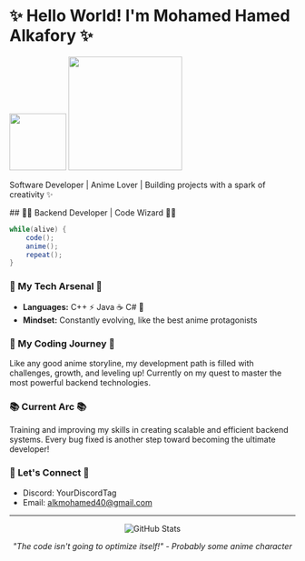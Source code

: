 # ✨ Hello World! I'm Mohamed Hamed Alkafory ✨

<img src="https://media.giphy.com/media/M9gbBd9nbDrOTu1Mqx/giphy.gif" width="100"/>

  <img src="https://media.giphy.com/media/3o7btPCcdNniyf0ArS/giphy.gif" width="200"/>
  <p>Software Developer | Anime Lover | Building projects with a spark of creativity ✨</p>
</div>
## 🧙‍♂️ Backend Developer | Code Wizard 🧙‍♂️

```java
while(alive) {
    code();
    anime();
    repeat();
}
```

### 💫 My Tech Arsenal 💫
- **Languages:** C++ ⚡ Java ☕ C# 🔷
- **Mindset:** Constantly evolving, like the best anime protagonists

### 🌟 My Coding Journey 🌟
Like any good anime storyline, my development path is filled with challenges, growth, and leveling up!
Currently on my quest to master the most powerful backend technologies.

### 📚 Current Arc 📚
Training and improving my skills in creating scalable and efficient backend systems. Every bug fixed is another step toward becoming the ultimate developer!

### 💬 Let's Connect 💬
<!-- Add your contact information here -->
- Discord: YourDiscordTag
- Email: alkmohamed40@gmail.com

---

<p align="center">
  <img src="https://github-readme-stats.vercel.app/api?username=YourGitHubUsername&show_icons=true&theme=tokyonight" alt="GitHub Stats" />
</p>

<p align="center">
  <em>"The code isn't going to optimize itself!" - Probably some anime character</em>
</p>
